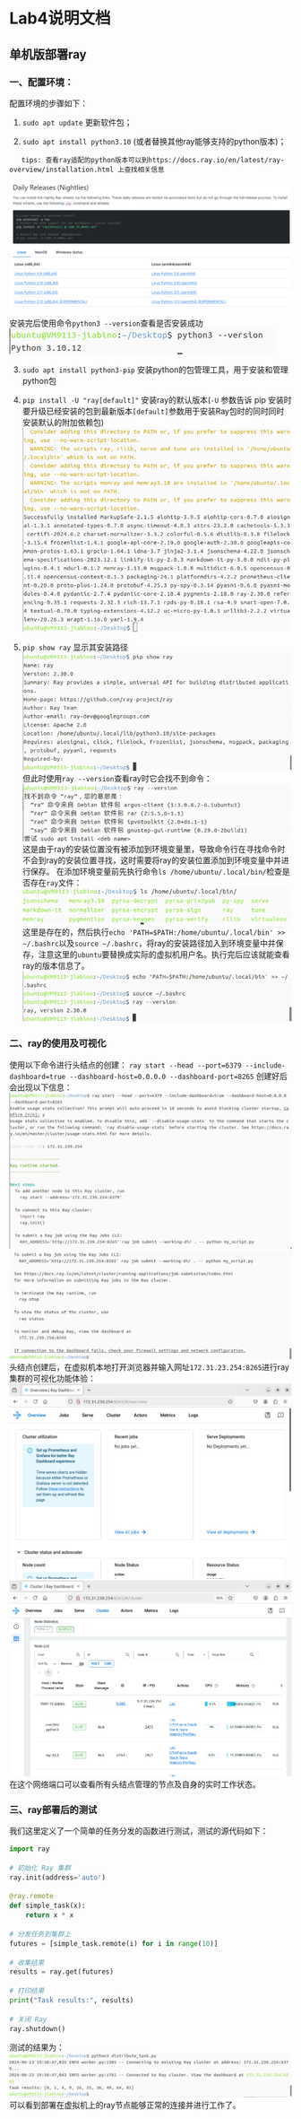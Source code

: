 # Lab4说明文档
## 单机版部署ray
### 一、配置环境：
配置环境的步骤如下：
1. `sudo apt update` 更新软件包；
   
2. `sudo apt install python3.10` (或者替换其他ray能够支持的python版本)；
```
   tips: 查看ray适配的python版本可以到https://docs.ray.io/en/latest/ray-overview/installation.html 上查找相关信息
```
![alt text](./src/ray对应python版本.png)

安装完后使用命令`python3 --version`查看是否安装成功
![alt text](./src/检查python是否安装成功.png)

3. `sudo apt install python3-pip` 安装python的包管理工具，用于安装和管理python包
   
4. `pip install -U "ray[default]"` 安装ray的默认版本(`-U` 参数告诉 pip 安装时要升级已经安装的包到最新版本`[default]`参数用于安装Ray包时的同时同时安装默认的附加依赖包)
![alt text](./src/ray的安装成功.png)

5. `pip show ray` 显示其安装路径
 ![alt text](./src/ray路径.png)
 但此时使用`ray --version`查看ray时它会找不到命令：
 ![alt text](./src/找不到ray.png)
这是由于ray的安装位置没有被添加到环境变量里，导致命令行在寻找命令时不会到ray的安装位置寻找，这时需要将ray的安装位置添加到环境变量中并进行保存。
在添加环境变量前先执行命令`ls /home/ubuntu/.local/bin/`检查是否存在`ray`文件：
![alt text](./src/检查ray.png)
这里是存在的，然后执行`echo 'PATH=$PATH:/home/ubuntu/.local/bin' >> ~/.bashrc`以及`source ~/.bashrc`，将ray的安装路径加入到环境变量中并保存，注意这里的`ubuntu`要替换成实际的虚拟机用户名。执行完后应该就能查看ray的版本信息了。
![alt text](./src/查看ray的版本信息.png)

### 二、ray的使用及可视化
使用以下命令进行头结点的创建：
`ray start --head --port=6379 --include-dashboard=true --dashboard-host=0.0.0.0 --dashboard-port=8265`
创建好后会出现以下信息：
![alt text](./src/ray头结点创建输出信息1.png)
![alt text](./src/ray头结点创建输出信息2.png)
头结点创建后，在虚拟机本地打开浏览器并输入网址`172.31.23.254:8265`进行ray集群的可视化功能体验：
![alt text](./src/ray可视化界面1.png)
![alt text](./src/ray可视化界面2.png)
在这个网络端口可以查看所有头结点管理的节点及自身的实时工作状态。

### 三、ray部署后的测试
我们这里定义了一个简单的任务分发的函数进行测试，测试的源代码如下：
```py
import ray

# 初始化 Ray 集群
ray.init(address='auto')

@ray.remote
def simple_task(x):
    return x * x

# 分发任务到集群上
futures = [simple_task.remote(i) for i in range(10)]

# 收集结果
results = ray.get(futures)

# 打印结果
print("Task results:", results)

# 关闭 Ray
ray.shutdown()

```
测试的结果为：
![alt text](./src/ray测试结果.png)
可以看到部署在虚拟机上的ray节点能够正常的连接并进行工作了。
